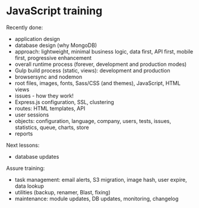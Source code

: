 # JavaScript training

Recently done:

* application design
* database design (why MongoDB)
* approach: lightweight, minimal business logic, data first, API first, mobile first, progressive enhancement
* overall runtime process (forever, development and production modes)
* Gulp build process (static, views): development and production
* browsersync and nodemon
* root files, images, fonts, Sass/CSS (and themes), JavaScript, HTML views
* issues - how they work!
* Express.js configuration, SSL, clustering
* routes: HTML templates, API
* user sessions
* objects: configuration, language, company, users, tests, issues, statistics, queue, charts, store
* reports

Next lessons:

* database updates

Assure training:

* task management: email alerts, S3 migration, image hash, user expire, data lookup
* utilities (backup, renamer, Blast, fixing)
* maintenance: module updates, DB updates, monitoring, changelog

